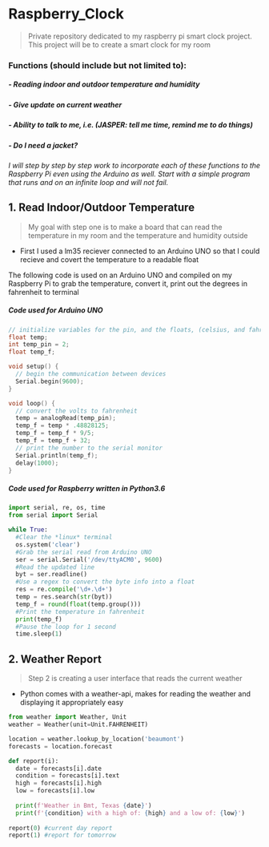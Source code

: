 # Raspberry_Clock
> Private repository dedicated to my raspberry pi smart clock project. 
> This project will be to create a smart clock for my room

### Functions (should include but not limited to):
  ##### - Reading indoor and outdoor temperature and humidity
  ##### - Give update on current weather
  ##### - Ability to talk to me, i.e. (JASPER: tell me time, remind me to do things)
  ##### - Do I need a jacket? 

*I will step by step by step work to incorporate each of these functions to the Raspberry Pi
even using the Arduino as well. Start with a simple program that runs and on an infinite
loop and will not fail.*

## 1. Read Indoor/Outdoor Temperature
> My goal with step one is to make a board that can read the temperature in my room and the temperature and humidity outside

- First I used a lm35 reciever connected to an Arduino UNO so that I could recieve and covert the temperature to a readable float

The following code is used on an Arduino UNO and compiled on my Raspberry Pi to grab the temperature, convert it, print out the degrees in fahrenheit to terminal
##### Code used for Arduino UNO
```C 
// initialize variables for the pin, and the floats, (celsius, and fahrenheit)
float temp;
int temp_pin = 2;
float temp_f;

void setup() {
  // begin the communication between devices
  Serial.begin(9600);
}

void loop() {
  // convert the volts to fahrenheit
  temp = analogRead(temp_pin);
  temp_f = temp * .48828125;
  temp_f = temp_f * 9/5;
  temp_f = temp_f + 32;
  // print the number to the serial monitor
  Serial.println(temp_f);
  delay(1000);
}
```
##### Code used for Raspberry written in Python3.6
```Python
import serial, re, os, time
from serial import Serial

while True:
  #Clear the *linux* terminal
  os.system('clear') 
  #Grab the serial read from Arduino UNO
  ser = serial.Serial('/dev/ttyACM0', 9600)
  #Read the updated line 
  byt = ser.readline()
  #Use a regex to convert the byte info into a float
  res = re.compile('\d+.\d+')
  temp = res.search(str(byt))
  temp_f = round(float(temp.group()))
  #Print the temperature in fahrenheit
  print(temp_f)
  #Pause the loop for 1 second
  time.sleep(1)
  ```
## 2. Weather Report
> Step 2 is creating a user interface that reads the current weather 

- Python comes with a weather-api, makes for reading the weather and displaying it appropriately easy

```Python
from weather import Weather, Unit
weather = Weather(unit=Unit.FAHRENHEIT)

location = weather.lookup_by_location('beaumont')
forecasts = location.forecast

def report(i):
  date = forecasts[i].date
  condition = forecasts[i].text
  high = forecasts[i].high
  low = forecasts[i].low
  
  print(f'Weather in Bmt, Texas {date}')
  print(f'{condition} with a high of: {high} and a low of: {low}')
  
report(0) #current day report
report(1) #report for tomorrow
```
